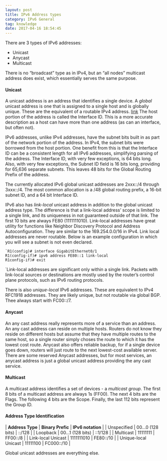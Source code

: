 ```yaml
---
layout: post
title: IPv6 Address types
category: IPv6 General
tag: knowledge
date: 2017-04-16 18:54:45
---
```

There are 3 types of IPv6 addresses:
- Unicast
- Anycast
- Multicast

There is no “broadcast” type as in IPv4, but an “all nodes” multicast address does exist, which essentially serves the same purpose.
#### Unicast
A unicast address is an address that identifies a single device. A *global* unicast address is one that is assigned to a single host and is globally unique. These are the equivalent of a routable IPv4 address.
[link][1]
The host portion of the address is called the Interface ID. This is a more accurate description as a host can have more than one address (as can an interface, but often not).

IPv6 addresses, unlike IPv4 addresses, have the subnet bits built in as part of the network portion of the address. In IPv4, the subnet bits were borrowed from the host portion. One benefit from this is that the Interface ID can be a consistent length for all IPv6 addresses, simplifying parsing of the address. The Interface ID, with very few exceptions, is 64 bits long. Also, with very few exceptions, the Subnet ID field is 16 bits long, providing for 65,636 separate subnets. This leaves 48 bits for the Global Routing Prefix of the address.

The currently allocated IPv6 global unicast addresses are 2xxx::/4 through 3xxx::/4. The most common allocation is a /48 global routing prefix, a 16-bit subnet ID, and a 64 bit Interface ID.

IPv6 also has *link-local* unicast address in addition to the global unicast address type. The difference is that a link-local address’ scope is limited to a single link, and its uniqueness in not guaranteed outside of that link. The first 10 bits are always FE80 (1111111010). Link-local addresses have great utility for functions like Neighbor Discovery Protocol and Address Autoconfiguration. They are similar to the 169.254.0.0/16 in IPv4. Link local addresses are never routable. Below is an example configuration in which you will see a subnet is not even declared.
```
`R1(config)# interface GigabitEthernet0/1
R1(config-if)# ipv6 address FE80::1 link-local
R1config-if)# exit
```
`Link-local addresses are significant only within a single link. Packets with link-local sources or destinations are mostly used by the router’s control plane protocols, such as IPv6 routing protocols. 


There is also *unique-local* IPv6 addresses. These are equivalent to IPv4 RFC1918 addresses. They are likely unique, but not routable via global BGP. Thee always start with FC00::/7.

#### Anycast
An any cast address really represents more of a service than an address. An any cast address can reside on multiple hosts. Routers do not know they reside on different hosts but assume that they have multiple routes to the same host, so a single router simply choses the route to which it has the lowest cost route. Anycast also offers reliable backup, for if a single device goes down, routers will just route to the next lowest-cost available server. There are some reserved Anycast addresses, but for most services, an anycast address is just a global unicast address providing the any cast service.

#### Multicast
A multicast address identifies a set of devices - a *multicast group*. The first 8 bits of a multicast address are always 1s (FF00). The next 4 bits are the Flags. The following 4 bits are the Scope. Finally, the last 112 bits represent the Group ID.

#### Address Type Identification
| **Address Type**      | **Binary Prefic** | **IPv6 notation** |
| Unspecified  | 00…0 (128 bits) | ::/128 |
| Loopback | 00…1 (128 bits) | ::1/128 |
| Multicast | 11111111 | FF00::/8 |
| Link-local Unicast | 1111111010 | FE80::/10 |
| Unique-local Unicast | 11111100 | FC000::/10 |

Global unicast addresses are everything else.






[1]:	http://www.cisco.com/c/dam/en/us/td/i/300001-400000/330001-340000/330001-331000/330523.tif/_jcr_content/renditions/330523.jpg